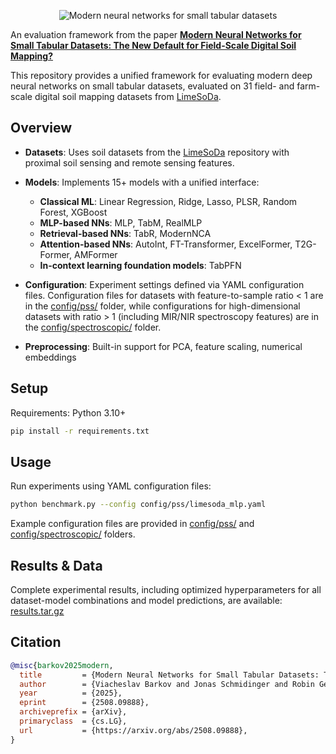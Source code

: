 <p align="center">
  <img src="https://github.com/user-attachments/assets/766f446c-c17c-44d9-bee6-02be56eaec12" alt="Modern neural networks for small tabular datasets"/>
</p>

An evaluation framework from the paper **[Modern Neural Networks for Small Tabular Datasets: The New Default for Field-Scale Digital Soil Mapping?](https://arxiv.org/abs/2508.09888)**

This repository provides a unified framework for evaluating modern deep neural networks on small tabular datasets, evaluated on 31 field- and farm-scale digital soil mapping datasets from [LimeSoDa](https://github.com/a11to1n3/LimeSoDa).

## Overview

- **Datasets**: Uses soil datasets from the [LimeSoDa](https://github.com/a11to1n3/LimeSoDa) repository with proximal soil sensing and remote sensing features.

- **Models**: Implements 15+ models with a unified interface:
  - **Classical ML**: Linear Regression, Ridge, Lasso, PLSR, Random Forest, XGBoost
  - **MLP-based NNs**: MLP, TabM, RealMLP
  - **Retrieval-based NNs**: TabR, ModernNCA
  - **Attention-based NNs**: AutoInt, FT-Transformer, ExcelFormer, T2G-Former, AMFormer
  - **In-context learning foundation models**: TabPFN

- **Configuration**: Experiment settings defined via YAML configuration files. Configuration files for datasets with feature-to-sample ratio < 1 are in the [config/pss/](config/pss/) folder, while configurations for high-dimensional datasets with ratio > 1 (including MIR/NIR spectroscopy features) are in the [config/spectroscopic/](config/spectroscopic/) folder.
- **Preprocessing**: Built-in support for PCA, feature scaling, numerical embeddings

## Setup

Requirements: Python 3.10+

```bash
pip install -r requirements.txt
```

## Usage

Run experiments using YAML configuration files:

```bash
python benchmark.py --config config/pss/limesoda_mlp.yaml
```

Example configuration files are provided in [config/pss/](config/pss/) and [config/spectroscopic/](config/spectroscopic/) folders.

## Results & Data

Complete experimental results, including optimized hyperparameters for all dataset-model combinations and model predictions, are available: [results.tar.gz](https://github.com/slavabarkov/smalltabnets/releases/download/v1.0/results.tar.gz)

## Citation

```bibtex
@misc{barkov2025modern,
  title         = {Modern Neural Networks for Small Tabular Datasets: The New Default for Field-Scale {Digital} {Soil} {Mapping}?},
  author        = {Viacheslav Barkov and Jonas Schmidinger and Robin Gebbers and Martin Atzmueller},
  year          = {2025},
  eprint        = {2508.09888},
  archiveprefix = {arXiv},
  primaryclass  = {cs.LG},
  url           = {https://arxiv.org/abs/2508.09888},
}
```

